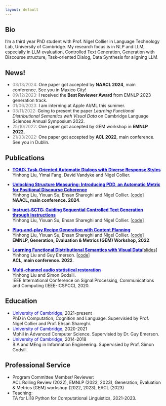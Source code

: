 ```yaml
---
layout: default
---
```


## Bio
I’m a third year PhD student with Prof. Nigel Collier in Language Technology Lab, University of Cambridge. My research focus is in NLP and LLM, especially in LLM evaluation, Controlled Text Generation, Generation with Discourse structure, Task-oriented Dialog, Data Synthesis for aligning LLM.

<!-- ## <span style="color:red">News!</span> -->
## News!
* <span style="color:grey">03/13/2024:</span> One paper got accepted by **NAACL 2024**, main conference. See you in Maxico City! 
* <span style="color:grey">09/12/2023:</span> I received the **Best Reviewer Award** from EMNLP 2023 generation track. 
* <span style="color:grey">01/06/2023:</span> I am interning at Apple AI/ML this summer. 
* <span style="color:grey">03/11/2022:</span> Going to present the paper *Learning Functional Distributional Semantics with Visual Data* on Cambridge Language Sciences Annual Symposium 2022.
* <span style="color:grey">25/10/2022:</span> One paper got accepted by GEM workshop in **EMNLP 2022**.
* <span style="color:grey">21/03/2022:</span> One paper got accepted by **ACL 2022**, main conference. See you in Dublin.

## Publications
* [**<span style="color:blue">TOAD: Task-Oriented Automatic Dialogs with Diverse Response Styles</span>**](https://arxiv.org/abs/2402.10137)  
    Yinhong Liu, Yimai Fang, David Vandyke and Nigel Collier. 
    
* [**<span style="color:blue">Unlocking Structure Measuring: Introducing PDD, an Automatic Metric for Positional Discourse Coherence</span>**](https://arxiv.org/abs/2402.10175)  
    Yinhong Liu, Yixuan Su, Ehsan Shareghi and Nigel Collier. [[code](https://github.com/williamLyh/pos_div_metric)]  
    **NAACL, main conference. 2024**.

* [**<span style="color:blue">Instruct-SCTG: Guiding Sequential Controlled Text Generation through Instructions</span>**](https://arxiv.org/pdf/2312.12299.pdf)  
    Yinhong Liu, Yixuan Su, Ehsan Shareghi and Nigel Collier. [[code](https://github.com/williamLyh/InstructDiscourse)]  

* [**<span style="color:blue">Plug-and-play Recipe Generation with Content Planning</span>**](https://arxiv.org/pdf/2212.05093.pdf)  
    Yinhong Liu, Yixuan Su, Ehsan Shareghi and Nigel Collier. [[code](https://github.com/williamLyh/RecipeWithPlans)]  
    **EMNLP, Generation, Evaluation & Metrics (GEM) Workshop, 2022**.

* [**<span style="color:blue">Learning Functional Distributional Semantics with Visual Data</span>**](https://arxiv.org/abs/2204.10624)[[slides](https://williamlyh.github.io/assets/img/FDS_visual_ACL2022.pdf)]  
    Yinhong Liu and Guy Emerson. [[code](https://github.com/williamLyh/PixieVGModel)]  
    **ACL, main conference. 2022**.

* [**<span style="color:blue">Multi-channel audio statistical restoration</span>**](assets/papers/Multi-channel_audio_statistical_restoration.pdf)  
    Yinhong Liu and Simon Godsill.  
    IEEE International Conference on Signal Processing, Communications and Computing (IEEE-ICSPCC), 2020.

## Education
* <span style="color:blue">University of Cambridge</span>, 2021-present   
  PhD in Computation, Cognition and Language. Supervisied by Prof. Nigel Collier and Prof. Ehsan Shareghi.
* <span style="color:blue">University of Cambridge</span>, 2020-2021  
  Mphil in Advanced Computer Science. Supervisied by Dr. Guy Emerson.
* <span style="color:blue">University of Cambridge</span>, 2014-2018  
  B.A and MEng in Information Engineering. Supervisied by Prof. Simon Godsill.


## Professional Service  
* Program Committee Member/ Reviewer:  
  ACL Rolling Review (2022), EMNLP (2022, 2023), Generation, Evaluation & Metrics (GEM) workshop (2022, 2023), EACL (2023)
* Teaching:  
  TA for Li18 Python for Computational Linguistics, 2021-2023.

<!-- Text can be **bold**, _italic_, or ~~strikethrough~~.

[Link to another page](./another-page.html).

There should be whitespace between paragraphs.

There should be whitespace between paragraphs. We recommend including a README, or a file with information about your project.

# Header 1

This is a normal paragraph following a header. GitHub is a code hosting platform for version control and collaboration. It lets you and others work together on projects from anywhere.

## Header 2

> This is a blockquote following a header.
>
> When something is important enough, you do it even if the odds are not in your favor.

### Header 3

```js
// Javascript code with syntax highlighting.
var fun = function lang(l) {
  dateformat.i18n = require('./lang/' + l)
  return true;
}
```

```ruby
# Ruby code with syntax highlighting
GitHubPages::Dependencies.gems.each do |gem, version|
  s.add_dependency(gem, "= #{version}")
end
```

#### Header 4

*   This is an unordered list following a header.
*   This is an unordered list following a header.
*   This is an unordered list following a header.

##### Header 5

1.  This is an ordered list following a header.
2.  This is an ordered list following a header.
3.  This is an ordered list following a header.

###### Header 6

| head1        | head two          | three |
|:-------------|:------------------|:------|
| ok           | good swedish fish | nice  |
| out of stock | good and plenty   | nice  |
| ok           | good `oreos`      | hmm   |
| ok           | good `zoute` drop | yumm  |

### There's a horizontal rule below this.

* * *

### Here is an unordered list:

*   Item foo
*   Item bar
*   Item baz
*   Item zip

### And an ordered list:

1.  Item one
1.  Item two
1.  Item three
1.  Item four

### And a nested list:

- level 1 item
  - level 2 item
  - level 2 item
    - level 3 item
    - level 3 item
- level 1 item
  - level 2 item
  - level 2 item
  - level 2 item
- level 1 item
  - level 2 item
  - level 2 item
- level 1 item

### Small image

![Octocat](https://github.githubassets.com/images/icons/emoji/octocat.png)

### Large image

![Branching](https://guides.github.com/activities/hello-world/branching.png)


### Definition lists can be used with HTML syntax.

<dl>
<dt>Name</dt>
<dd>Godzilla</dd>
<dt>Born</dt>
<dd>1952</dd>
<dt>Birthplace</dt>
<dd>Japan</dd>
<dt>Color</dt>
<dd>Green</dd>
</dl>

```
Long, single-line code blocks should not wrap. They should horizontally scroll if they are too long. This line should be long enough to demonstrate this.
```

```
The final element.
``` -->
